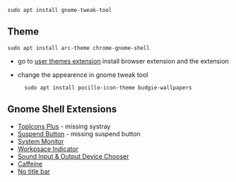 	sudo apt install gnome-tweak-tool

## Theme

	sudo apt install arc-theme chrome-gnome-shell

- go to [user themes extension](https://extensions.gnome.org/extension/19/user-themes/) install browser extension and the extension
- change the appearence in gnome tweak tool

		sudo apt install pocillo-icon-theme budgie-wallpapers

## Gnome Shell Extensions

- [TopIcons Plus](https://extensions.gnome.org/extension/1031/topicons/) - missing systray
- [Suspend Button](https://extensions.gnome.org/extension/826/suspend-button/) - missing suspend button
- [System Monitor](https://extensions.gnome.org/extension/120/system-monitor/)
- [Workpsace Indicator](https://extensions.gnome.org/extension/21/workspace-indicator/)
- [Sound Input & Output Device Chooser](https://extensions.gnome.org/extension/906/sound-output-device-chooser/)
- [Caffeine](https://extensions.gnome.org/extension/517/caffeine/)
- [No title bar](https://extensions.gnome.org/extension/1267/no-title-bar/)
